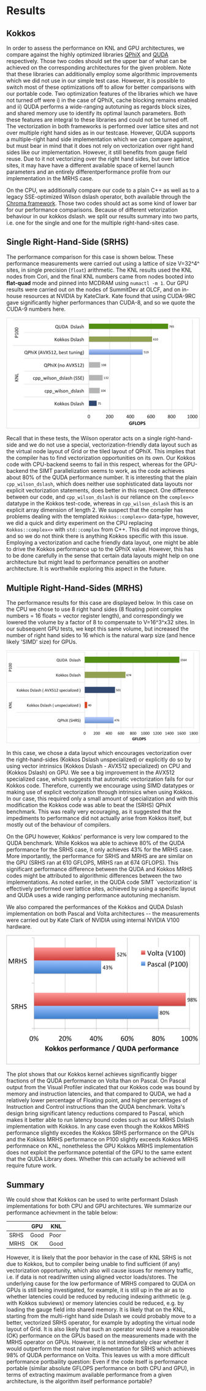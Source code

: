 # Results
## Kokkos
In order to assess the performance on KNL and GPU architectures, we compare against the highly optimized libraries [QPhiX](https://github.com/JeffersonLab/qphix) and [QUDA](https://github.com/lattice/quda) respectively. Those two codes should set the upper bar of what can be achieved on the corresponding architectures for the given problem. Note that these libraries can additionally employ some algorithmic improvements which we did not use in our simple test case. However, it is possible to switch most of these optimizations off to allow for better comparisons with our portable code. Two optimization features of the libraries which we have not turned off were i) in the case of QPhiX, cache blocking remains enabled and ii) QUDA performs a wide-ranging autotuning as regards block sizes, and shared memory use to identify its optimal launch parameters. Both these features are integral to these libraries and could not be turned off. The vectorization in both frameworks is performed over lattice sites and not over multiple right hand sides as in our testcase. However, QUDA supports a multiple-right hand side implementation which we can compare against, but must bear in mind that it does not rely on vectorization over right hand sides like our implementation. However, it still benefits from gauge field reuse. Due to it not vectorizing over the right hand sides, but over lattice sites, it may have have a different available space of kernel launch parameters and an entirely differentperformance profile from our implementation in the MRHS case.

On the CPU, we additionally compare our code to a plain C++ as well as to a legacy SSE-optimized Wilson dslash operator, both available through the [Chroma framework](https://jeffersonlab.github.io/chroma/). Those two codes should act as some kind of lower bar for our performance comparisons. Because of different vetorization behaviour in our kokkos dslash. we split our results summary into two parts, i.e. one for the single and one for the multiple right-hand-sites case.

## Single Right-Hand-Side (SRHS)

The performance comparison for this case is shown below. These performance measurements were carried out using a lattice of size V=32^4^ sites, in single precision (```float```) arithmetic. The KNL results used the KNL nodes from Cori, and the final KNL numbers came from nodes booted into **flat-quad** mode and pinned into MCDRAM using ```numactl -m 1```. Our GPU results were carried out on the nodes of SummitDev at OLCF, and on in-house resources at NVIDIA by KateClark. Kate found that using CUDA-9RC gave significantly higher performances than CUDA-8, and so we quote the CUDA-9 numbers here.

![Kokkos Dslash SRHS](images/kokkos_srhs_results.png)

Recall that in these tests, the Wilson operator acts on a single right-hand-side and we do not use a special, vectorization-friendly data layout such as the virtual node layout of Grid or the tiled layout of QPhiX. This implies that the compiler has to find vectorization opportunities on its own. Our Kokkos code with CPU-backend seems to fail in this respect, whereas for the GPU-backend the SIMT parallelization seems to work, as the code achieves about 80% of the QUDA performance number. It is interesting that the plain ```cpp_wilson_dslash```, which does neither use sophisticated data layouts nor explicit vectorization statements, does better in this respect. One difference between our code, and ```cpp_wilson_dslash``` is our reliance on the ```complex<>``` datatype in the Kokkos test-code, whereas in ```cpp_wilson_dslash``` this is an explicit array dimension of length 2.  We suspect that the compiler has problems dealing with the templated ```Kokkos::complex<>``` data-type, however, we did a quick and dirty experiment on the CPU replacing ```Kokkos::complex<>``` with ```std::complex``` from C++. This did not improve things, and so we do not think there is anything Kokkos specific with this issue.  Employing a vectorization and cache friendly data layout, one might be able to drive the Kokkos performance up to the QPhiX value. However, this has to be done carefully in the sense that certain data layouts might help on one architecture but might lead to performance penalties on another architecture. It is worthwhile exploring this aspect in the future.


## Multiple Right-Hand-Sides (MRHS)

The performance results for this case are displayed below. In this case on the CPU we chose to use 8 right hand sides (8 floating point complex numbers = 16 floats = vector register length), and correspondingly we lowered the volume by a factor of 8 to compensate to V=16^3^x32 sites.
In our subsequent GPU tests, we kept this same volume, but increased the number of right hand sides to 16 which is the natural warp size (and hence likely 'SIMD' size) for GPUs.

![Kokkos Dslash SRHS](images/kokkos_mrhs_results.png)

In this case, we chose a data layout which encourages vectorization over the right-hand-sides (Kokkos Dslash unspecialized) or explicitly do so by using vector intrinsics (Kokkos Dslash - AVX512 specialized) on CPU and (Kokkos Dslash) on GPU. We see a big improvement in the AVX512 specialized case, which suggests that automatic vectorization fails for our Kokkos code. Therefore, currently we encourage using SIMD datatypes or making use of explicit vectorization through intrinsics when using Kokkos. In our case, this required only a small amount of specialization and with this modification the Kokkos code was able to beat the (SRHS) QPhiX benchmark. This was really very ecouraging, as it suggested that the impediments to performance did not actually arise from Kokkos itself, but mostly out of the behaviour of compilers. 

On the GPU however, Kokkos' performance is very low compared to the QUDA benchmark. While Kokkos wa able to achieve 80% of the QUDA performance for the SRHS case, it only achieves 43% for the MRHS case. More importantly, the performance for SRHS and MRHS are are similar on the GPU (SRHS ran at 610 GFLOPS, MRHS ran at 674 GFLOPS). This significant performance difference between the QUDA and Kokkos MRHS codes might be attributed to algorithmic differences between the two implementations. As noted earlier, in the QUDA code SIMT `vectorization' is effectively performed over lattice sites, achieved by using a specific layout and QUDA uses a wide ranging performance autotuning mechanism. 

We also compared the performances of the Kokkos and QUDA Dslash implementation on both Pascal and Volta architectures -- the measurements were carried out by Kate Clark of NVIDIA using internal NVIDIA V100 hardware.

![Kokkos Dslash Pascal vs. Volta](images/KokkosImprovement.png)

The plot shows that our Kokkos kernel achieves significantly bigger fractions of the QUDA performance on Volta than on Pascal. On Pascal output from the Visual Profiler indicated that our Kokkos code was bound by memory and instruction latencies, and that compared to QUDA, we had a relatively lower percentage of Floating point, and higher percentages of Instruction and Control instructions than the QUDA benchmark. Volta's design bring significant latency reductions compared to Pascal, which makes it better able to run latency bound codes such as our MRHS Dslash implementation with Kokkos. In any case even though the Kokkos MRHS performance slightly excedes the Kokkos SRHS performance on the GPUs and the Kokkos MRHS performance on P100 slightly exceeds Kokkos MRHS performnace on KNL, nonetheless the GPU Kokkos MRHS implementation does not exploit the performance potential of the GPU to the same extent that the QUDA Library does. Whether this can actually be achieved will require future work.


## Summary
We could show that Kokkos can be used to write performant Dslash implementations for both CPU and GPU architectures. We summarize our performance achievment in the table below:

|      | GPU  | KNL  |
|------|------|------|
| SRHS | Good | Poor |
| MRHS | OK   | Good |

However, it is likely that the poor behavior in the case of KNL SRHS is not due to Kokkos, but to compiler being unable to find sufficient (if any) vectorization opportunity, which also will cause issues for memory traffic, i.e. if data is not read/written using aligned vector loads/stores. The underlying cause for the low performance of MRHS compared to QUDA on GPUs is still being investigated, for example, it is still up in the air as to whether latencies could be reduced by reducing indexing arithmetic (e.g. with Kokkos subviews) or memory latencies could be reduced, e.g. by loading the gauge field into shared memory. It is likely that on the KNL, starting from the multi-right hand side Dslash we could probably move to a better, vectorized SRHS operator, for example by adopting the virtual node layout of Grid. It is also likely that such an operator would have a reasonable (OK) performance on the GPUs based on the measurements made with the MRHS operator on GPUs. However, it is not immediately clear whether it would outperform the most naive implementation for SRHS which achieves 98% of QUDA performance on Volta. This leaves us with a more difficult performance portbaility question: Even if the code itself is performance portable (similar absolute GFLOPS performance on both CPU and GPU), in terms of extracting maximum available performance from a given architecture, is the algorithm itself performance portable?

